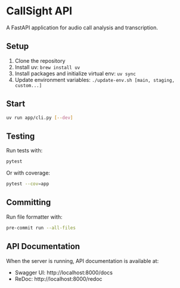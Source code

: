 # CallSight API

A FastAPI application for audio call analysis and transcription.

## Setup

1. Clone the repository
2. Install uv: `brew install uv`
3. Install packages and initialize virtual env: `uv sync`
4. Update environment variables: `./update-env.sh [main, staging, custom...]`

## Start

```bash
uv run app/cli.py [--dev]
```

## Testing

Run tests with:

```bash
pytest
```

Or with coverage:

```bash
pytest --cov=app
```

## Committing

Run file formatter with: 

```bash
pre-commit run --all-files
```

## API Documentation

When the server is running, API documentation is available at:
- Swagger UI: http://localhost:8000/docs
- ReDoc: http://localhost:8000/redoc
